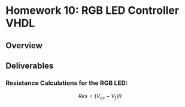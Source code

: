 # Homework 10: RGB LED Controller VHDL

## Overview

## Deliverables

### Resistance Calculations for the RGB LED:

$$ Res = (V_{cc}-V_{f})/I $$
